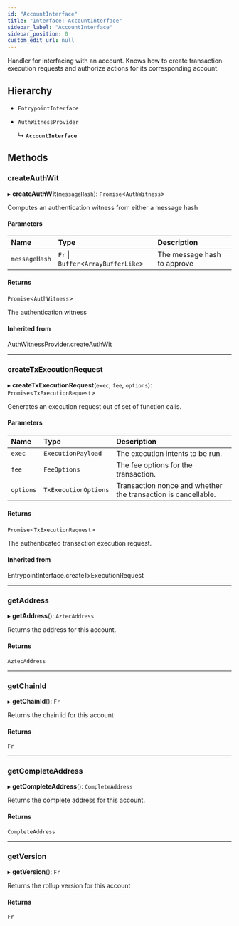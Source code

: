 ```yaml
---
id: "AccountInterface"
title: "Interface: AccountInterface"
sidebar_label: "AccountInterface"
sidebar_position: 0
custom_edit_url: null
---
```


Handler for interfacing with an account. Knows how to create transaction execution
requests and authorize actions for its corresponding account.

## Hierarchy

- `EntrypointInterface`

- `AuthWitnessProvider`

  ↳ **`AccountInterface`**

## Methods

### createAuthWit

▸ **createAuthWit**(`messageHash`): `Promise`\<`AuthWitness`\>

Computes an authentication witness from either a message hash

#### Parameters

| Name | Type | Description |
| :------ | :------ | :------ |
| `messageHash` | `Fr` \| `Buffer`\<`ArrayBufferLike`\> | The message hash to approve |

#### Returns

`Promise`\<`AuthWitness`\>

The authentication witness

#### Inherited from

AuthWitnessProvider.createAuthWit

___

### createTxExecutionRequest

▸ **createTxExecutionRequest**(`exec`, `fee`, `options`): `Promise`\<`TxExecutionRequest`\>

Generates an execution request out of set of function calls.

#### Parameters

| Name | Type | Description |
| :------ | :------ | :------ |
| `exec` | `ExecutionPayload` | The execution intents to be run. |
| `fee` | `FeeOptions` | The fee options for the transaction. |
| `options` | `TxExecutionOptions` | Transaction nonce and whether the transaction is cancellable. |

#### Returns

`Promise`\<`TxExecutionRequest`\>

The authenticated transaction execution request.

#### Inherited from

EntrypointInterface.createTxExecutionRequest

___

### getAddress

▸ **getAddress**(): `AztecAddress`

Returns the address for this account.

#### Returns

`AztecAddress`

___

### getChainId

▸ **getChainId**(): `Fr`

Returns the chain id for this account

#### Returns

`Fr`

___

### getCompleteAddress

▸ **getCompleteAddress**(): `CompleteAddress`

Returns the complete address for this account.

#### Returns

`CompleteAddress`

___

### getVersion

▸ **getVersion**(): `Fr`

Returns the rollup version for this account

#### Returns

`Fr`

